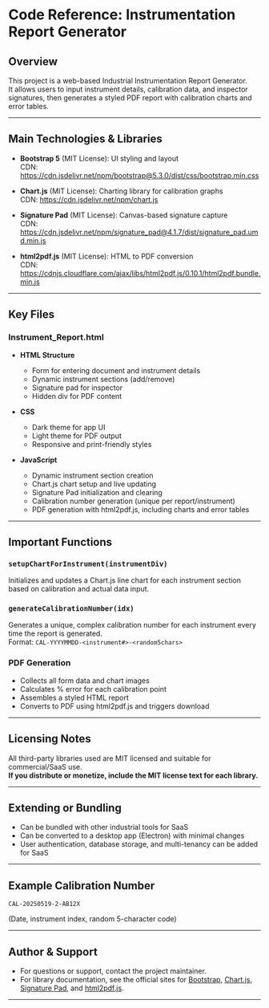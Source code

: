 # Code Reference: Instrumentation Report Generator

## Overview

This project is a web-based Industrial Instrumentation Report Generator.  
It allows users to input instrument details, calibration data, and inspector signatures, then generates a styled PDF report with calibration charts and error tables.

---

## Main Technologies & Libraries

- **Bootstrap 5** (MIT License): UI styling and layout  
  CDN: https://cdn.jsdelivr.net/npm/bootstrap@5.3.0/dist/css/bootstrap.min.css

- **Chart.js** (MIT License): Charting library for calibration graphs  
  CDN: https://cdn.jsdelivr.net/npm/chart.js

- **Signature Pad** (MIT License): Canvas-based signature capture  
  CDN: https://cdn.jsdelivr.net/npm/signature_pad@4.1.7/dist/signature_pad.umd.min.js

- **html2pdf.js** (MIT License): HTML to PDF conversion  
  CDN: https://cdnjs.cloudflare.com/ajax/libs/html2pdf.js/0.10.1/html2pdf.bundle.min.js

---

## Key Files

### Instrument_Report.html

- **HTML Structure**
  - Form for entering document and instrument details
  - Dynamic instrument sections (add/remove)
  - Signature pad for inspector
  - Hidden div for PDF content

- **CSS**
  - Dark theme for app UI
  - Light theme for PDF output
  - Responsive and print-friendly styles

- **JavaScript**
  - Dynamic instrument section creation
  - Chart.js chart setup and live updating
  - Signature Pad initialization and clearing
  - Calibration number generation (unique per report/instrument)
  - PDF generation with html2pdf.js, including charts and error tables

---

## Important Functions

### `setupChartForInstrument(instrumentDiv)`
Initializes and updates a Chart.js line chart for each instrument section based on calibration and actual data input.

### `generateCalibrationNumber(idx)`
Generates a unique, complex calibration number for each instrument every time the report is generated.  
Format: `CAL-YYYYMMDD-<instrument#>-<random5chars>`

### PDF Generation
- Collects all form data and chart images
- Calculates % error for each calibration point
- Assembles a styled HTML report
- Converts to PDF using html2pdf.js and triggers download

---

## Licensing Notes

All third-party libraries used are MIT licensed and suitable for commercial/SaaS use.  
**If you distribute or monetize, include the MIT license text for each library.**

---

## Extending or Bundling

- Can be bundled with other industrial tools for SaaS
- Can be converted to a desktop app (Electron) with minimal changes
- User authentication, database storage, and multi-tenancy can be added for SaaS

---

## Example Calibration Number

```
CAL-20250519-2-AB12X
```
(Date, instrument index, random 5-character code)

---

## Author & Support

- For questions or support, contact the project maintainer.
- For library documentation, see the official sites for [Bootstrap](https://getbootstrap.com/), [Chart.js](https://www.chartjs.org/), [Signature Pad](https://github.com/szimek/signature_pad), and [html2pdf.js](https://github.com/eKoopmans/html2pdf.js).

---

